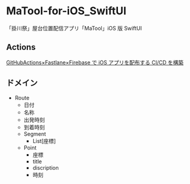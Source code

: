 # MaTool-for-iOS_SwiftUI

「掛川祭」屋台位置配信アプリ「MaTool」iOS 版 SwiftUI

## Actions

[GitHubActions×Fastlane×Firebase で iOS アプリを配布する CI/CD を構築](https://note.com/resan0725/n/nc84186fa841c)


## ドメイン
- Route
    - 日付
    - 名称
    - 出発時刻
    - 到着時刻
    - Segment
        - List[座標]
    - Point
        - 座標
        - title
        - discription
        - 時刻